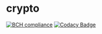 # crypto
[![BCH compliance](https://bettercodehub.com/edge/badge/Rolan2772/crypto?branch=development)](https://bettercodehub.com/)
[![Codacy Badge](https://api.codacy.com/project/badge/Grade/adbcc2d32bc84aa2aa59d243a6f1f421)](https://www.codacy.com/app/rolan.burykin/crypto?utm_source=github.com&amp;utm_medium=referral&amp;utm_content=Rolan2772/crypto&amp;utm_campaign=Badge_Grade)
